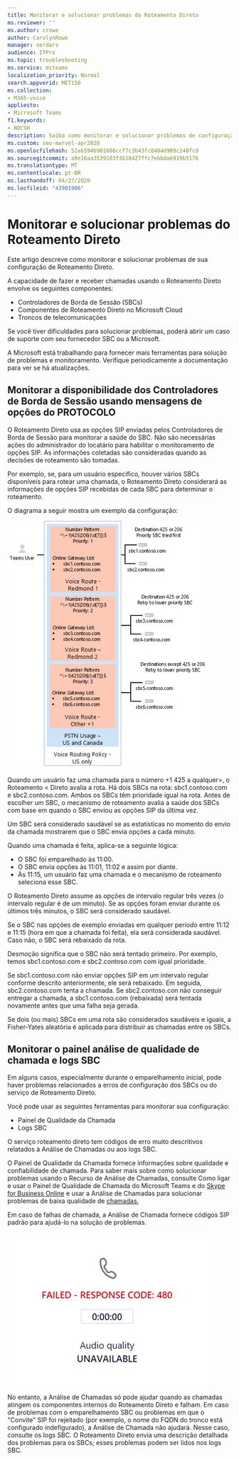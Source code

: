 ```yaml
---
title: Monitorar e solucionar problemas do Roteamento Direto
ms.reviewer: ''
ms.author: crowe
author: CarolynRowe
manager: serdars
audience: ITPro
ms.topic: troubleshooting
ms.service: msteams
localization_priority: Normal
search.appverid: MET150
ms.collection:
- M365-voice
appliesto:
- Microsoft Teams
f1.keywords:
- NOCSH
description: Saiba como monitorar e solucionar problemas de configuração de Roteamento Direto, incluindo Controladores de Borda de Sessão, componentes de Roteamento Direto e troncos de Telecom.
ms.custom: seo-marvel-apr2020
ms.openlocfilehash: 52ab594b901606ccf7c3b43fc8484d989c248fcd
ms.sourcegitcommit: a9e16aa3539103f3618427ffc7ebbda6919b5176
ms.translationtype: MT
ms.contentlocale: pt-BR
ms.lasthandoff: 04/27/2020
ms.locfileid: "43901906"
---
```

# <a name="monitor-and-troubleshoot-direct-routing"></a>Monitorar e solucionar problemas do Roteamento Direto

Este artigo descreve como monitorar e solucionar problemas de sua configuração de Roteamento Direto. 

A capacidade de fazer e receber chamadas usando o Roteamento Direto envolve os seguintes componentes: 

- Controladores de Borda de Sessão (SBCs) 
- Componentes de Roteamento Direto no Microsoft Cloud 
- Troncos de telecomunicações 

Se você tiver dificuldades para solucionar problemas, poderá abrir um caso de suporte com seu fornecedor SBC ou a Microsoft. 

A Microsoft está trabalhando para fornecer mais ferramentas para solução de problemas e monitoramento. Verifique periodicamente a documentação para ver se há atualizações. 

## <a name="monitoring-availability-of-session-border-controllers-using-session-initiation-protocol-sip-options-messages"></a>Monitorar a disponibilidade dos Controladores de Borda de Sessão usando mensagens de opções do PROTOCOLO

O Roteamento Direto usa as opções SIP enviadas pelos Controladores de Borda de Sessão para monitorar a saúde do SBC. Não são necessárias ações do administrador do locatário para habilitar o monitoramento de opções SIP. As informações coletadas são consideradas quando as decisões de roteamento são tomadas. 

Por exemplo, se, para um usuário específico, houver vários SBCs disponíveis para rotear uma chamada, o Roteamento Direto considerará as informações de opções SIP recebidas de cada SBC para determinar o roteamento. 

O diagrama a seguir mostra um exemplo da configuração: 

![Exemplo de configuração de opções SIP](media/sip-options-config-example.png)

Quando um usuário faz uma chamada para o número +1 425 a qualquer>, o Roteamento \< Direto avalia a rota. Há dois SBCs na rota: sbc1.contoso.com e sbc2.contoso.com. Ambos os SBCs têm prioridade igual na rota. Antes de escolher um SBC, o mecanismo de roteamento avalia a saúde dos SBCs com base em quando o SBC enviou as opções SIP da última vez. 

Um SBC será considerado saudável se as estatísticas no momento do envio da chamada mostrarem que o SBC envia opções a cada minuto.  

Quando uma chamada é feita, aplica-se a seguinte lógica:

- O SBC foi emparelhado às 11:00.  
- O SBC envia opções às 11:01, 11:02 e assim por diante.  
- Às 11:15, um usuário faz uma chamada e o mecanismo de roteamento seleciona esse SBC. 

O Roteamento Direto assume as opções de intervalo regular três vezes (o intervalo regular é de um minuto). Se as opções foram enviar durante os últimos três minutos, o SBC será considerado saudável.

Se o SBC nas opções de exemplo enviadas em qualquer período entre 11:12 e 11:15 (hora em que a chamada foi feita), ela será considerada saudável. Caso não, o SBC será rebaixado da rota. 

Desmoção significa que o SBC não será tentado primeiro. Por exemplo, temos sbc1.contoso.com e sbc2.contoso.com com igual prioridade.  

Se sbc1.contoso.com não enviar opções SIP em um intervalo regular conforme descrito anteriormente, ele será rebaixado. Em seguida, sbc2.contoso.com tenta a chamada. Se sbc2.contoso.con não conseguir entregar a chamada, a sbc1.contoso.com (rebaixada) será tentada novamente antes que uma falha seja gerada. 

Se dois (ou mais) SBCs em uma rota são considerados saudáveis e iguais, a Fisher-Yates aleatória é aplicada para distribuir as chamadas entre os SBCs.

## <a name="monitor-call-quality-analytics-dashboard-and-sbc-logs"></a>Monitorar o painel análise de qualidade de chamada e logs SBC 
 
Em alguns casos, especialmente durante o emparelhamento inicial, pode haver problemas relacionados a erros de configuração dos SBCs ou do serviço de Roteamento Direto. 

Você pode usar as seguintes ferramentas para monitorar sua configuração:  
 
- Painel de Qualidade da Chamada 
- Logs SBC 

O serviço roteamento direto tem códigos de erro muito descritivos relatados à Análise de Chamadas ou aos logs SBC. 

O Painel de Qualidade da Chamada fornece informações sobre qualidade e confiabilidade de chamada. Para saber mais sobre como solucionar problemas usando o Recurso de Análise de Chamadas, consulte Como ligar e usar o Painel de Qualidade de Chamada do Microsoft Teams e do [Skype for Business Online](https://docs.microsoft.com/SkypeForBusiness/using-call-quality-in-your-organization/turning-on-and-using-call-quality-dashboard) e usar a Análise de Chamadas para solucionar problemas de baixa qualidade de [chamadas.](https://docs.microsoft.com/SkypeForBusiness/using-call-quality-in-your-organization/use-call-analytics-to-troubleshoot-poor-call-quality) 

Em caso de falhas de chamada, a Análise de Chamada fornece códigos SIP padrão para ajudá-lo na solução de problemas. 

![Exemplo de código SIP para falha de chamada](media/failed-response-code.png)

No entanto, a Análise de Chamadas só pode ajudar quando as chamadas atingem os componentes internos do Roteamento Direto e falham. Em caso de problemas com o emparelhamento SBC ou problemas em que o "Convite" SIP foi rejeitado (por exemplo, o nome do FQDN do tronco está configurado indefigurado), a Análise de Chamada não ajudará. Nesse caso, consulte os logs SBC. O Roteamento Direto envia uma descrição detalhada dos problemas para os SBCs; esses problemas podem ser lidos nos logs SBC. 
